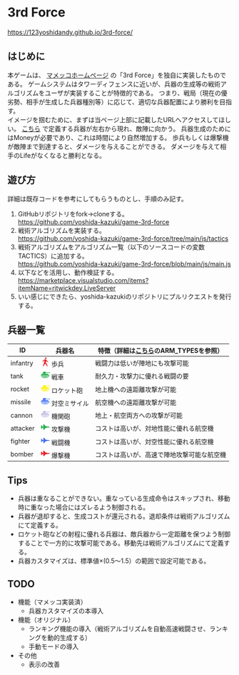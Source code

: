 # 3rd Force

https://123yoshidandy.github.io/3rd-force/

## はじめに

本ゲームは、 [マメッコホームページ](http://mamecco.es.land.to/) の「3rd Force」を独自に実装したものである。
ゲームシステムはタワーディフェンスに近いが、兵器の生成等の戦術アルゴリズムをユーザが実装することが特徴的である。
つまり、戦局（現在の優劣勢、相手が生成した兵器種別等）に応じて、適切な兵器配置により勝利を目指す。
<br>
イメージを掴むために、まずは当ページ上部に記載したURLへアクセスしてほしい。
[こちら](https://github.com/yoshida-kazuki/game-3rd-force#兵器一覧) で定義する兵器が左右から現れ、敵陣に向かう。
兵器生成のためにはMoneyが必要であり、これは時間により自然増加する。
歩兵もしくは爆撃機が敵陣まで到達すると、ダメージを与えることができる。
ダメージを与えて相手のLifeがなくなると勝利となる。
<br>

## 遊び方

詳細は既存コードを参考にしてもらうものとし、手順のみ記す。

1. GitHubリポジトリをfork→cloneする。<br>
   https://github.com/yoshida-kazuki/game-3rd-force
2. 戦術アルゴリズムを実装する。<br>
   https://github.com/yoshida-kazuki/game-3rd-force/tree/main/js/tactics
3. 戦術アルゴリズムをアルゴリズム一覧（以下のソースコードの変数TACTICS）に追加する。<br>
   https://github.com/yoshida-kazuki/game-3rd-force/blob/main/js/main.js
4. 以下などを活用し、動作検証する。<br>
   https://marketplace.visualstudio.com/items?itemName=ritwickdey.LiveServer
5. いい感じにできたら、yoshida-kazukiのリポジトリにプルリクエストを発行する。

## 兵器一覧

| ID       | 兵器名                                                | 特徴（詳細は[こちら](https://github.com/yoshida-kazuki/game-3rd-force/blob/main/js/main.js)のARM_TYPESを参照） |
| --       | --                                                    | -- |
| infantry | <img src="./img/infantryA.png" width="20"> 歩兵       | 戦闘力は低いが陣地にも攻撃可能 |
| tank     | <img src="./img/tankA.png" width="20"> 戦車           | 耐久力・攻撃力に優れる戦闘の要 |
| rocket   | <img src="./img/rocketA.png" width="20"> ロケット砲   | 地上機への遠距離攻撃が可能 |
| missile  | <img src="./img/missileA.png" width="20"> 対空ミサイル | 航空機への遠距離攻撃が可能 |
| cannon   | <img src="./img/cannonA.png" width="20"> 機関砲       | 地上・航空両方への攻撃が可能 |
| attacker | <img src="./img/attackerA.png" width="20"> 攻撃機     | コストは高いが、対地性能に優れる航空機 |
| fighter  | <img src="./img/fighterA.png" width="20"> 戦闘機      | コストは高いが、対空性能に優れる航空機 |
| bomber   | <img src="./img/bomberA.png" width="20"> 爆撃機       | コストは高いが、高速で陣地攻撃可能な航空機 |

## Tips

* 兵器は重なることができない。重なっている生成命令はスキップされ、移動時に重なった場合にはズレるよう制御される。
* 兵器が退却すると、生成コストが還元される。退却条件は戦術アルゴリズムにて定義する。
* ロケット砲などの射程に優れる兵器は、敵兵器から一定距離を保つよう制御することで一方的に攻撃可能である。移動先は戦術アルゴリズムにて定義する。
* 兵器カスタマイズは、標準値×(0.5～1.5）の範囲で設定可能である。

## TODO

* 機能（マメッコ実装済）
    * 兵器カスタマイズの本導入
* 機能（オリジナル）
    * ランキング機能の導入（戦術アルゴリズムを自動高速戦闘させ、ランキングを動的生成する）
    * 手動モードの導入
* その他
    * 表示の改善
